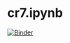 # cr7.ipynb
[![Binder](https://mybinder.org/badge_logo.svg)](https://mybinder.org/v2/gh/<alk234>/<cr7ipynb>/<main>?filepath=<fun>.ipynb)
